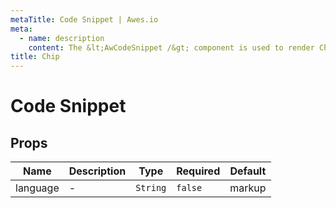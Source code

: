 ```yaml
---
metaTitle: Code Snippet | Awes.io
meta:
  - name: description
    content: The &lt;AwCodeSnippet /&gt; component is used to render Chip - UI Vue component for Awes.io.
title: Chip
---
```

# Code Snippet

## Props

<!-- @vuese:AwCodeSnippet:props:start -->
|Name|Description|Type|Required|Default|
|---|---|---|---|---|
|language|-|`String`|`false`|markup|

<!-- @vuese:AwCodeSnippet:props:end -->







